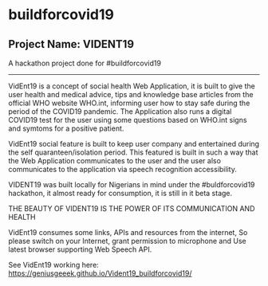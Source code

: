 # buildforcovid19   
Project Name:  VIDENT19
------------------------------------------------------------------------------------------------------------------
                                                                                                                  
A hackathon project done for #buildforcovid19                                              
                                                                                                                  
------------------------------------------------------------------------------------------------------------------


VidEnt19 is a concept of social health Web Application, it is built to give the user health and medical advice, tips and knowledge base articles from the official WHO website WHO.int, informing user how to stay safe during the period of the COVID19 pandemic. The Application also runs a digital COVID19 test for the user using some questions based on WHO.int signs and symtoms for a positive patient.

VidEnt19 social feature is built to keep user company and entertained during the self quaranteen/isolation period. This featured is built in such a way that the Web Application communicates to the user and the user also communicates to the application via speech recognition accessibility.

VIDENT19 was built locally for Nigerians in mind under the #buldforcovid19 hackathon, it almost ready for consumption, it is still in it beta stage.

THE BEAUTY OF VIDENT19 IS THE POWER OF ITS COMMUNICATION AND HEALTH

VidEnt19 consumes some links, APIs and resources from the internet, So please switch on your Internet, grant permission to microphone and Use latest browser supporting Web Speech API. 

See VidEnt19 working here:
https://geniusgeeek.github.io/Vident19_buildforcovid19/
